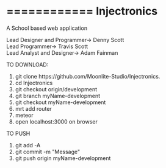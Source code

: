 ============
Injectronics
============

A School based web application

Lead Designer and Programmer-> Denny Scott									
Lead Programmer-> Travis Scott								
Lead Analyst and Designer-> Adam Fainman	


TO DOWNLOAD:
<ol>
<li>git clone https://github.com/Moonlite-Studio/Injectronics.</li>
<li>cd Injectronics</li>
<li>git checkout origin/development</li>
<li>git branch myName-development</li>
<li>git checkout myName-development</li>
<li>mrt add router</li>
<li>meteor</li>
<li>open localhost:3000 on browser</li>
</ol>

TO PUSH
<ol>
<li>git add -A</li>
<li>git commit -m "Message"</li>
<li>git push origin myName-development</li>
</ol>
